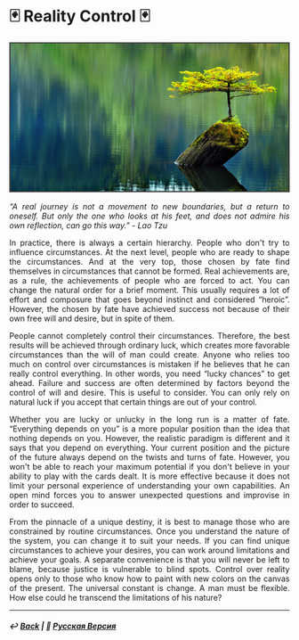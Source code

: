 # 🃏 Reality Control 🃏

![Reality Control](https://raw.githubusercontent.com/Rozephyros/rozephyros.github.io/master/%E3%80%8C%20Reality%20Control%20%E3%80%8D.png)

<p align="justify"><i>“A real journey is not a movement to new boundaries, but a return to oneself. But only the one who looks at his feet, and does not admire his own reflection, can go this way.” - Lao Tzu</i></p>

<p align="justify">In practice, there is always a certain hierarchy. People who don't try to influence circumstances. At the next level, people who are ready to shape the circumstances. And at the very top, those chosen by fate find themselves in circumstances that cannot be formed. Real achievements are, as a rule, the achievements of people who are forced to act. You can change the natural order for a brief moment. This usually requires a lot of effort and composure that goes beyond instinct and considered “heroic”. However, the chosen by fate have achieved success not because of their own free will and desire, but in spite of them.</p>

<p align="justify">People cannot completely control their circumstances. Therefore, the best results will be achieved through ordinary luck, which creates more favorable circumstances than the will of man could create. Anyone who relies too much on control over circumstances is mistaken if he believes that he can really control everything. In other words, you need “lucky chances” to get ahead. Failure and success are often determined by factors beyond the control of will and desire. This is useful to consider. You can only rely on natural luck if you accept that certain things are out of your control.</p>

<p align="justify">Whether you are lucky or unlucky in the long run is a matter of fate. “Everything depends on you” is a more popular position than the idea that nothing depends on you. However, the realistic paradigm is different and it says that you depend on everything. Your current position and the picture of the future always depend on the twists and turns of fate. However, you won't be able to reach your maximum potential if you don't believe in your ability to play with the cards dealt. It is more effective because it does not limit your personal experience of understanding your own capabilities. An open mind forces you to answer unexpected questions and improvise in order to succeed.</p>

<p align="justify">From the pinnacle of a unique destiny, it is best to manage those who are constrained by routine circumstances. Once you understand the nature of the system, you can change it to suit your needs. If you can find unique circumstances to achieve your desires, you can work around limitations and achieve your goals. A separate convenience is that you will never be left to blame, because justice is vulnerable to blind spots. Control over reality opens only to those who know how to paint with new colors on the canvas of the present. The universal constant is change. A man must be flexible. How else could he transcend the limitations of his nature?</p>

***

##### ↩️ [Back](index.md) | 🌻 [Русская Версия](reality_control-2.md) 
